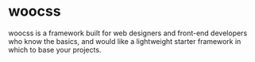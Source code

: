 woocss
======

woocss is a framework built for web designers and front-end developers who know the basics, and would like a lightweight starter framework in which to base your projects.


